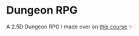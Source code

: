 # Dungeon RPG

A 2.5D Dungeon RPG I made over on [this course](https://www.gamedev.tv/p/godot-c-action-adventure) ✨
